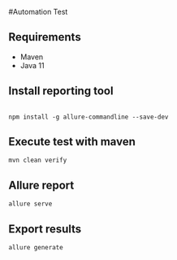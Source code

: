 #Automation Test

## Requirements

* Maven
* Java 11

## Install reporting tool

```

npm install -g allure-commandline --save-dev

```

## Execute test with maven

```
mvn clean verify
```

## Allure report

```
allure serve
```
## Export results

```
allure generate
```